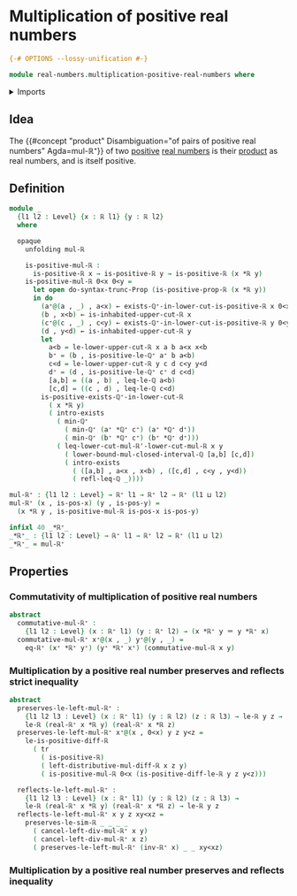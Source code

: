 # Multiplication of positive real numbers

```agda
{-# OPTIONS --lossy-unification #-}

module real-numbers.multiplication-positive-real-numbers where
```

<details><summary>Imports</summary>

```agda
open import elementary-number-theory.closed-intervals-rational-numbers
open import elementary-number-theory.inequality-rational-numbers
open import elementary-number-theory.minimum-positive-rational-numbers
open import elementary-number-theory.multiplication-closed-intervals-rational-numbers
open import elementary-number-theory.multiplication-positive-rational-numbers
open import elementary-number-theory.positive-rational-numbers
open import elementary-number-theory.strict-inequality-rational-numbers
open import real-numbers.multiplicative-inverses-positive-real-numbers
open import real-numbers.strict-inequality-real-numbers

open import foundation.transport-along-identifications
open import foundation.dependent-pair-types
open import foundation.existential-quantification
open import foundation.identity-types
open import foundation.propositional-truncations
open import foundation.universe-levels

open import real-numbers.dedekind-real-numbers
open import real-numbers.multiplication-real-numbers
open import real-numbers.positive-real-numbers
```

</details>

## Idea

The
{{#concept "product" Disambiguation="of pairs of positive real numbers" Agda=mul-ℝ⁺}}
of two [positive](real-numbers.positive-real-numbers.md)
[real numbers](real-numbers.dedekind-real-numbers.md) is their
[product](real-numbers.multiplication-real-numbers.md) as real numbers, and is
itself positive.

## Definition

```agda
module _
  {l1 l2 : Level} {x : ℝ l1} {y : ℝ l2}
  where

  opaque
    unfolding mul-ℝ

    is-positive-mul-ℝ :
      is-positive-ℝ x → is-positive-ℝ y → is-positive-ℝ (x *ℝ y)
    is-positive-mul-ℝ 0<x 0<y =
      let open do-syntax-trunc-Prop (is-positive-prop-ℝ (x *ℝ y))
      in do
        (a⁺@(a , _) , a<x) ← exists-ℚ⁺-in-lower-cut-is-positive-ℝ x 0<x
        (b , x<b) ← is-inhabited-upper-cut-ℝ x
        (c⁺@(c , _) , c<y) ← exists-ℚ⁺-in-lower-cut-is-positive-ℝ y 0<y
        (d , y<d) ← is-inhabited-upper-cut-ℝ y
        let
          a<b = le-lower-upper-cut-ℝ x a b a<x x<b
          b⁺ = (b , is-positive-le-ℚ⁺ a⁺ b a<b)
          c<d = le-lower-upper-cut-ℝ y c d c<y y<d
          d⁺ = (d , is-positive-le-ℚ⁺ c⁺ d c<d)
          [a,b] = ((a , b) , leq-le-ℚ a<b)
          [c,d] = ((c , d) , leq-le-ℚ c<d)
        is-positive-exists-ℚ⁺-in-lower-cut-ℝ
          ( x *ℝ y)
          ( intro-exists
            ( min-ℚ⁺
              ( min-ℚ⁺ (a⁺ *ℚ⁺ c⁺) (a⁺ *ℚ⁺ d⁺))
              ( min-ℚ⁺ (b⁺ *ℚ⁺ c⁺) (b⁺ *ℚ⁺ d⁺)))
            ( leq-lower-cut-mul-ℝ'-lower-cut-mul-ℝ x y
              ( lower-bound-mul-closed-interval-ℚ [a,b] [c,d])
              ( intro-exists
                ( ([a,b] , a<x , x<b) , ([c,d] , c<y , y<d))
                ( refl-leq-ℚ _))))

mul-ℝ⁺ : {l1 l2 : Level} → ℝ⁺ l1 → ℝ⁺ l2 → ℝ⁺ (l1 ⊔ l2)
mul-ℝ⁺ (x , is-pos-x) (y , is-pos-y) =
  (x *ℝ y , is-positive-mul-ℝ is-pos-x is-pos-y)

infixl 40 _*ℝ⁺_
_*ℝ⁺_ : {l1 l2 : Level} → ℝ⁺ l1 → ℝ⁺ l2 → ℝ⁺ (l1 ⊔ l2)
_*ℝ⁺_ = mul-ℝ⁺
```

## Properties

### Commutativity of multiplication of positive real numbers

```agda
abstract
  commutative-mul-ℝ⁺ :
    {l1 l2 : Level} (x : ℝ⁺ l1) (y : ℝ⁺ l2) → (x *ℝ⁺ y ＝ y *ℝ⁺ x)
  commutative-mul-ℝ⁺ x⁺@(x , _) y⁺@(y , _) =
    eq-ℝ⁺ (x⁺ *ℝ⁺ y⁺) (y⁺ *ℝ⁺ x⁺) (commutative-mul-ℝ x y)
```

### Multiplication by a positive real number preserves and reflects strict inequality

```agda
abstract
  preserves-le-left-mul-ℝ⁺ :
    {l1 l2 l3 : Level} (x : ℝ⁺ l1) (y : ℝ l2) (z : ℝ l3) → le-ℝ y z →
    le-ℝ (real-ℝ⁺ x *ℝ y) (real-ℝ⁺ x *ℝ z)
  preserves-le-left-mul-ℝ⁺ x⁺@(x , 0<x) y z y<z =
    le-is-positive-diff-ℝ
      ( tr
        ( is-positive-ℝ)
        ( left-distributive-mul-diff-ℝ x z y)
        ( is-positive-mul-ℝ 0<x (is-positive-diff-le-ℝ y z y<z)))

  reflects-le-left-mul-ℝ⁺ :
    {l1 l2 l3 : Level} (x : ℝ⁺ l1) (y : ℝ l2) (z : ℝ l3) →
    le-ℝ (real-ℝ⁺ x *ℝ y) (real-ℝ⁺ x *ℝ z) → le-ℝ y z
  reflects-le-left-mul-ℝ⁺ x y z xy<xz =
    preserves-le-sim-ℝ _ _ _ _
      ( cancel-left-div-mul-ℝ⁺ x y)
      ( cancel-left-div-mul-ℝ⁺ x z)
      ( preserves-le-left-mul-ℝ⁺ (inv-ℝ⁺ x) _ _ xy<xz)
```

### Multiplication by a positive real number preserves and reflects inequality

```agda

```
